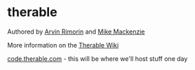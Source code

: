 therable
========

Authored by [Arvin Rimorin](mailto:rayarvin@gmail.com) and [Mike Mackenzie](mailto:mike@veb.co.nz)

More information on the [Therable Wiki](https://github.com/veb/therable/wiki)

[code.therable.com](http://code.therable.com) - this will be where we'll host stuff one day
